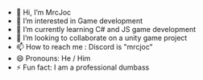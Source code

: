 - 👋 Hi, I’m MrcJoc
- 👀 I’m interested in Game development
- 🌱 I’m currently learning C# and JS game development
- 💞️ I’m looking to collaborate on a unity game project
- 📫 How to reach me : Discord is "mrcjoc"
- 😄 Pronouns: He / Him
- ⚡ Fun fact: I am a professional dumbass

<!---
MrcJocDev/MrcJocDev is a ✨ special ✨ repository because its `README.md` (this file) appears on your GitHub profile.
You can click the Preview link to take a look at your changes.
--->
